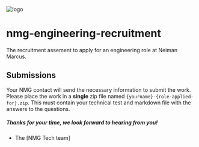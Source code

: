 ![logo](https://github.com/neiman-marcus/psm/raw/master/images/logo.png "Neiman Marcus")

# nmg-engineering-recruitment

The recruitment assement to apply for an engineering role at Neiman Marcus.

## Submissions

Your NMG contact will send the necessary information to submit the work. Please place the work in a **single** zip file named `{yourname}-{role-applied-for}.zip`. This must contain your technical test and markdown file with the answers to the questions.

##### Thanks for your time, we look forward to hearing from you!

- The [NMG Tech team]